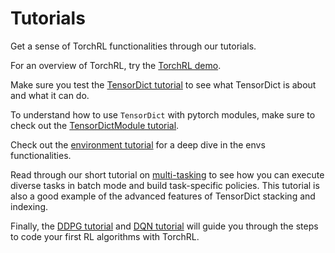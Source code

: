 # Tutorials

Get a sense of TorchRL functionalities through our tutorials.

For an overview of TorchRL, try the [TorchRL demo](demo.ipynb).

Make sure you test the [TensorDict tutorial](tensordict.ipynb) to see what TensorDict
is about and what it can do.

To understand how to use `TensorDict` with pytorch modules, make sure to check out the [TensorDictModule tutorial](tensordictmodule.ipynb).

Check out the [environment tutorial](envs.ipynb) for a deep dive in the envs
functionalities.

Read through our short tutorial on [multi-tasking](multi_task.ipynb) to see how you can execute diverse
tasks in batch mode and build task-specific policies.
This tutorial is also a good example of the advanced features of TensorDict stacking and
indexing.

Finally, the [DDPG tutorial](coding_ddpg.ipynb) and [DQN tutorial](coding_dqn.ipynb) will guide you through the steps to code 
your first RL algorithms with TorchRL.
